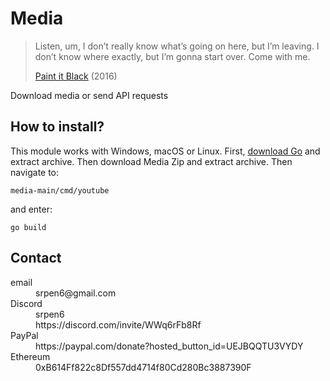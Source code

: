 # Media

> Listen, um, I don’t really know what’s going on here, but I’m leaving. I
> don’t know where exactly, but I’m gonna start over. Come with me.
>
> [Paint it Black][1] (2016)

Download media or send API requests

[1]://f002.backblazeb2.com/file/ql8mlh/Paint.It.Black.2016.mp4

## How to install?

This module works with Windows, macOS or Linux. First, [download Go][2] and
extract archive. Then download Media Zip and extract archive. Then navigate to:

~~~
media-main/cmd/youtube
~~~

and enter:

~~~
go build
~~~

[2]://go.dev/dl

## Contact

<dl>
   <dt>email</dt>
      <dd>srpen6@gmail.com</dd>
   <dt>Discord</dt>
      <dd>srpen6</dd>
      <dd>https://discord.com/invite/WWq6rFb8Rf</dd>
   <dt>PayPal</dt>
      <dd>https://paypal.com/donate?hosted_button_id=UEJBQQTU3VYDY</dd>
   <dt>Ethereum</dt>
      <dd>0xB614Ff822c8Df557dd4714f80Cd280Bc3887390F</dd>
</dl>
